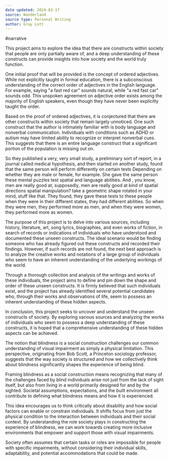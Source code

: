 ```yaml
---
date updated: 2024-03-17
source: Wanderland
source type: Personal Writing
author: Gray Lott
---
```

#narrative

This project aims to explore the idea that there are constructs within society that people are only partially aware of, and a deep understanding of these constructs can provide insights into how society and the world truly function.

One initial proof that will be provided is the concept of ordered adjectives. While not explicitly taught in formal education, there is a subconscious understanding of the correct order of adjectives in the English language. For example, saying "a fast red car" sounds natural, while "a red fast car" sounds odd. This unspoken agreement on adjective order exists among the majority of English speakers, even though they have never been explicitly taught the order.

Based on the proof of ordered adjectives, it is conjectured that there are other constructs within society that remain largely unnoticed. One such construct that the author is intimately familiar with is body language and nonverbal communication. Individuals with conditions such as ADHD or autism may have limited ability to recognize or interpret nonverbal cues. This suggests that there is an entire language construct that a significant portion of the population is missing out on.

So they published a very, very small study, a preliminary sort of report, in a journal called medical hypothesis, and then started on another study, found that the same person will perform differently on certain tests Depending on whether they are male or female, for example. She gave the same person these mental puzzles test spatial and language abilities. And , you know, men are really good at, supposedly, men are really good at kind of spatial directions spatial manipulation? take a geometric shape rotated in your mind, stuff like that. They found, they gave these tests to these people when they were in their different states, they had different abilities. So when they were men, they performed more as men, and when they were women, they performed more as women.

The purpose of this project is to delve into various sources, including history, literature, art, song lyrics, biographies, and even works of fiction, in search of records or indications of individuals who have understood and documented these unseen constructs. The ideal scenario would be finding someone who has already figured out these constructs and recorded their findings. However, if such records are not found, the next best approach is to analyze the creative works and notations of a large group of individuals who seem to have an inherent understanding of the underlying workings of the world.

Through a thorough collection and analysis of the writings and works of these individuals, the project aims to define and pin down the shape and order of these unseen constructs. It is firmly believed that such individuals exist, and the project has already identified several potential candidates who, through their works and observations of life, seem to possess an inherent understanding of these hidden aspects.

In conclusion, this project seeks to uncover and understand the unseen constructs of society. By exploring various sources and analyzing the works of individuals who seem to possess a deep understanding of these constructs, it is hoped that a comprehensive understanding of these hidden aspects can be achieved.

The notion that blindness is a social construction challenges our common understanding of visual impairment as simply a physical limitation. This perspective, originating from Bob Scott, a Princeton sociology professor, suggests that the way society is structured and how we collectively think about blindness significantly shapes the experience of being blind.

Framing blindness as a social construction means recognizing that many of the challenges faced by blind individuals arise not just from the lack of sight itself, but also from living in a world primarily designed for and by the sighted. Societal assumptions, expectations, and the built environment all contribute to defining what blindness means and how it is experienced.

This idea encourages us to think critically about disability and how social factors can enable or constrain individuals. It shifts focus from just the physical condition to the interaction between individuals and their social context. By understanding the role society plays in constructing the experience of blindness, we can work towards creating more inclusive environments that empower and support those with visual impairments.

Society often assumes that certain tasks or roles are impossible for people with specific impairments, without considering their individual skills, adaptability, and potential accommodations that could be made.

